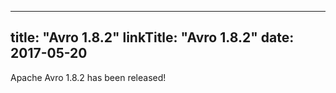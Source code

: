 
---
title: "Avro 1.8.2"
linkTitle: "Avro 1.8.2"
date: 2017-05-20
---

Apache Avro 1.8.2 has been released!
